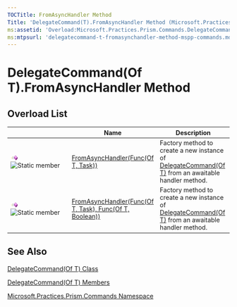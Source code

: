 ```yaml
---
TOCTitle: FromAsyncHandler Method
Title: 'DelegateCommand(T).FromAsyncHandler Method (Microsoft.Practices.Prism.Commands)'
ms:assetid: 'Overload:Microsoft.Practices.Prism.Commands.DelegateCommand\`1.FromAsyncHandler'
ms:mtpsurl: 'delegatecommand-t-fromasynchandler-method-mspp-commands.md'
---
```


# DelegateCommand(Of T).FromAsyncHandler Method 

## Overload List
<table>
<colgroup>
<col width="33%" />
<col width="33%" />
<col width="33%" />
</colgroup>
<thead>
<tr class="header">
<th> </th>
<th>Name</th>
<th>Description</th>
</tr>
</thead>
<tbody>
<tr class="odd">
<td><img src="images/public-method.gif" title="Public method" /><img src="https://msdn.microsoft.com/en-us/Dn736124.static(en-us,PandP.50).gif" title="Static member" /></td>
<td><a href="/patterns-practices/reference/delegatecommand-t-fromasynchandler-method-func-t-task-mspp-commands">FromAsyncHandler(Func(Of T, Task))</a></td>
<td><div class="summary">
Factory method to create a new instance of <a href="/patterns-practices/reference/delegatecommand-t-class-mspp-commands">DelegateCommand(Of T)</a> from an awaitable handler method.
</div></td>
</tr>
<tr class="even">
<td><img src="images/public-method.gif" title="Public method" /><img src="https://msdn.microsoft.com/en-us/Dn736124.static(en-us,PandP.50).gif" title="Static member" /></td>
<td><a href="/patterns-practices/reference/delegatecommand-t-fromasynchandler-method-func-t-task-func-t-boolean-mspp-commands">FromAsyncHandler(Func(Of T, Task), Func(Of T, Boolean))</a></td>
<td><div class="summary">
Factory method to create a new instance of <a href="/patterns-practices/reference/delegatecommand-t-class-mspp-commands">DelegateCommand(Of T)</a> from an awaitable handler method.
</div></td>
</tr>
</tbody>
</table>

## See Also

[DelegateCommand(Of T) Class](/patterns-practices/reference/delegatecommand-t-class-mspp-commands)

[DelegateCommand(Of T) Members](/patterns-practices/reference/delegatecommand-t-members-mspp-commands)

[Microsoft.Practices.Prism.Commands Namespace](https://msdn.microsoft.com/library/microsoft.practices.prism.commands)
